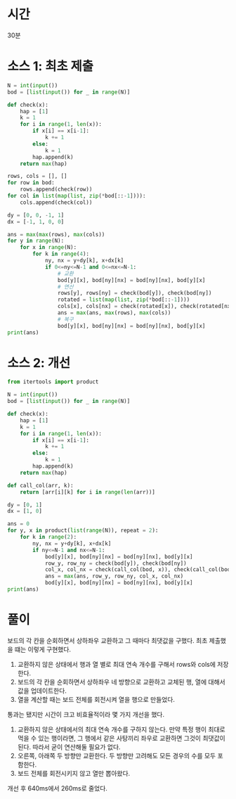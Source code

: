 # 시간
30분
# 소스 1: 최초 제출
```python
N = int(input())
bod = [list(input()) for _ in range(N)]

def check(x):
    hap = [1]
    k = 1
    for i in range(1, len(x)):
        if x[i] == x[i-1]:
            k += 1
        else:
            k = 1
        hap.append(k)
    return max(hap)

rows, cols = [], []
for row in bod:
    rows.append(check(row))
for col in list(map(list, zip(*bod[::-1]))):
    cols.append(check(col))

dy = [0, 0, -1, 1]
dx = [-1, 1, 0, 0]

ans = max(max(rows), max(cols))
for y in range(N):
    for x in range(N):
        for k in range(4):
            ny, nx = y+dy[k], x+dx[k]
            if 0<=ny<=N-1 and 0<=nx<=N-1:
                # 교환
                bod[y][x], bod[ny][nx] = bod[ny][nx], bod[y][x]
                # 연산
                rows[y], rows[ny] = check(bod[y]), check(bod[ny])
                rotated = list(map(list, zip(*bod[::-1])))
                cols[x], cols[nx] = check(rotated[x]), check(rotated[nx])
                ans = max(ans, max(rows), max(cols))
                # 복구
                bod[y][x], bod[ny][nx] = bod[ny][nx], bod[y][x]
print(ans)
```
# 소스 2: 개선
```python
from itertools import product

N = int(input())
bod = [list(input()) for _ in range(N)]

def check(x):
    hap = [1]
    k = 1
    for i in range(1, len(x)):
        if x[i] == x[i-1]:
            k += 1
        else:
            k = 1
        hap.append(k)
    return max(hap)

def call_col(arr, k):
    return [arr[i][k] for i in range(len(arr))]

dy = [0, 1]
dx = [1, 0]

ans = 0
for y, x in product(list(range(N)), repeat = 2):
    for k in range(2):
        ny, nx = y+dy[k], x+dx[k]
        if ny<=N-1 and nx<=N-1:
            bod[y][x], bod[ny][nx] = bod[ny][nx], bod[y][x]
            row_y, row_ny = check(bod[y]), check(bod[ny])                
            col_x, col_nx = check(call_col(bod, x)), check(call_col(bod, nx))
            ans = max(ans, row_y, row_ny, col_x, col_nx)
            bod[y][x], bod[ny][nx] = bod[ny][nx], bod[y][x]
print(ans)
```
# 풀이
보드의 각 칸을 순회하면서 상하좌우 교환하고 그 때마다 최댓값을 구했다. 최초 제출했을 떄는 이렇게 구현했다.
1. 교환하지 않은 상태에서 행과 열 별로 최대 연속 개수를 구해서 rows와 cols에 저장한다.
2. 보드의 각 칸을 순회하면서 상하좌우 네 방향으로 교환하고 교체된 행, 열에 대해서 값을 업데이트한다.
3. 열을 계산할 때는 보드 전체를 회전시켜 열을 행으로 만들었다.

통과는 됐지만 시간이 크고 비효율적이라 몇 가지 개선을 했다.
1. 교환하지 않은 상태에서의 최대 연속 개수를 구하지 않는다. 만약 특정 행이 최대로 먹을 수 있는 행이라면, 그 행에서 같은 사탕끼리 좌우로 교환하면 그것이 최댓값이 된다. 따라서 굳이 연산해둘 필요가 없다.
2. 오른쪽, 아래쪽 두 방향만 교환한다. 두 방향만 고려해도 모든 경우의 수를 모두 포함한다.
3. 보드 전체를 회전시키지 않고 열만 뽑아왔다.

개선 후 640ms에서 260ms로 줄었다.